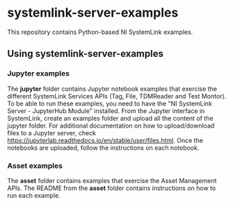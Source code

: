 # systemlink-server-examples

This repository contains Python-based NI SystemLink examples.

## Using systemlink-server-examples

### Jupyter examples

The **jupyter** folder contains Jupyter notebook examples that exercise the different SystemLink Services APIs (Tag, File, TDMReader and Test Montor). To be able to run these examples, you need to have the "NI SystemLink Server - JupyterHub Module" installed. From the Jupyter interface in SystemLink, create an examples folder and upload all the content of the jupyter folder. For additional documentation on how to upload/download files to a Jupyter server, check https://jupyterlab.readthedocs.io/en/stable/user/files.html. Once the notebooks are uploaded, follow the instructions on each notebook.

### Asset examples

The **asset** folder contains examples that exercise the Asset Management APIs. The README from the **asset** folder contains instructions on how to run each example.